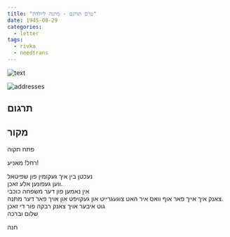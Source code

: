 ```yaml
---
title: "טרם תורגם - מתנה ליולדת"
date: 1945-08-29
categories:
  - letter
tags:
  - rivka
  - needtrans
---
```


![text](/pupko-papers/assets/images/1945-08-29-content.jpg)

![addresses](/pupko-papers/assets/images/1945-08-29-addresses.jpg)

## תרגום


## מקור

פתח תקוה

רחל! מאניע!

נעכטן בין איך געקומין פון שפיטאל  
ווען געפונען אלע זאכן.  
אין נאמען פון דער משפחה כוכבי  
צאנק איך אייך פאר אוף וואס איר האט צוגעגרייט און געקויפט און אויך פאר דער מתנה.  
גוט איבער אויך צאנק רבקה פור די זאכן  
שלום וברכה  

חנה
